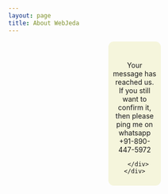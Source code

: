 ```yaml
---
layout: page
title: About WebJeda
---
```

 
   
   
   
   <div class="container">
        <div class="content">
        <div class="thanks thum"><i class="fa fa-thumbs-up fa-5x"></i><br><p>Your message has reached us. If you still want to confirm it, then please ping me on whatsapp +91-890-447-5972 </p>

      </div></div>
      

 <style>
     
         
         .container {
            width: 100px;
            margin: 0 auto;
            
     
     
     }
     
     .thanks {
    width: 90%;
    margin: 0px auto;
    padding: 8px;
    border-width: 0px;
    background-color: beige;
    border-radius: 11px;
    }
     
     
     .thum {
    text-align: center;
    }
     
     
 </style>